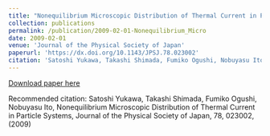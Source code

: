 ```yaml
---
title: "Nonequilibrium Microscopic Distribution of Thermal Current in Particle Systems"
collection: publications
permalink: /publication/2009-02-01-Nonequilibrium_Micro
date: 2009-02-01
venue: 'Journal of the Physical Society of Japan'
paperurl: 'https://dx.doi.org/10.1143/JPSJ.78.023002'
citation: 'Satoshi Yukawa, Takashi Shimada, Fumiko Ogushi, Nobuyasu Ito, Nonequilibrium Microscopic Distribution of Thermal Current in Particle Systems, Journal of the Physical Society of Japan,  <bf>78</bf>, 023002, (2009)'
---
```


<a href='https://dx.doi.org/10.1143/JPSJ.78.023002'>Download paper here</a>

Recommended citation: Satoshi Yukawa, Takashi Shimada, Fumiko Ogushi, Nobuyasu Ito, Nonequilibrium Microscopic Distribution of Thermal Current in Particle Systems, Journal of the Physical Society of Japan,  <bf>78</bf>, 023002, (2009)
